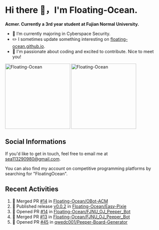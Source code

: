 # Hi there 👋，I'm Floating-Ocean.

**Acmer. Currently a 3rd year student at Fujian Normal University.**

- 🔭 I’m currently majoring in Cyberspace Security.
- ✏️ I sometimes update something interesting on [floating-ocean.github.io](https://floating-ocean.github.io/).
- 👯 I'm passionate about coding and excited to contribute. Nice to meet you!

<p><img align="left" height="212" src="https://readme-stats-eta-flame.vercel.app/api/top-langs?username=Floating-Ocean&show_icons=true&locale=en&layout=donut&&hide=html&border_radius=16" alt="Floating-Ocean" /></p>

<p><img align="center" height="212" src="https://readme-stats-eta-flame.vercel.app/api?username=Floating-Ocean&show_icons=true&locale=en&exclude_repo=Floating-Ocean.github.io&border_radius=16&rank_icon=github&show=reviews" alt="Floating-Ocean" /></p>

## Social Informations

If you'd like to get in touch, feel free to email me at [sea113290980@gmail.com](mailto:sea113290980@gmail.com).

You can also find my account on competitive programming platforms by searching for "FloatingOcean".

## Recent Activities
<!--START_SECTION:activity-->
1. 🎉 Merged PR [#14](https://github.com/Floating-Ocean/OBot-ACM/pull/14) in [Floating-Ocean/OBot-ACM](https://github.com/Floating-Ocean/OBot-ACM)
2. 🚀 Published release [v0.0.2](https://github.com/Floating-Ocean/Easy-Pixie/releases/tag/v0.0.2) in [Floating-Ocean/Easy-Pixie](https://github.com/Floating-Ocean/Easy-Pixie)
3. 💪 Opened PR [#14](https://github.com/Floating-Ocean/FJNU_OJ_Peeper_Bot/pull/14) in [Floating-Ocean/FJNU_OJ_Peeper_Bot](https://github.com/Floating-Ocean/FJNU_OJ_Peeper_Bot)
4. 🎉 Merged PR [#13](https://github.com/Floating-Ocean/FJNU_OJ_Peeper_Bot/pull/13) in [Floating-Ocean/FJNU_OJ_Peeper_Bot](https://github.com/Floating-Ocean/FJNU_OJ_Peeper_Bot)
5. 💪 Opened PR [#45](https://github.com/qwedc001/Peeper-Board-Generator/pull/45) in [qwedc001/Peeper-Board-Generator](https://github.com/qwedc001/Peeper-Board-Generator)
<!--END_SECTION:activity-->


